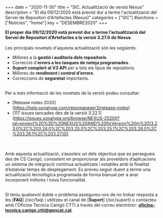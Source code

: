 +++
date        = "2020-11-30"
title       = "SIC. Actualització de versió Nexus"
description = "El dia 09/12/2020 està previst dur a terme l'actualització del Servei de Repositori d'Artefactes (Nexus)"
categories  = ["SIC"]
#sections    = ["Notícies", "home"]
key         = "DESEMBRE2020"
+++

**El proper dia 09/12/2020 està previst dur a terme l’actualització del Servei de Repositori d’Artefactes a la versió 3.27.0 de Nexus**.
<br>
<br>
Les principals novetats d'aquesta actualització són les següents:
<br>

* Millores a la **gestió i auditoria dels repositoris**.
* Correcció d'**errors a les tasques de neteja programades**.
* **Suport complert al V3 API** per a tots els tipus de repositoris.
* Millores de **rendiment i control d’errors**.
* Correccions de **seguretat** importants.

<br>
Per a més informació de les novetats de la versió podeu consultar:

- [Release notes 2020] (https://help.sonatype.com/repomanager3/release-notes)
- [117 issues tancades des de la versió 3.22.1] (https://issues.sonatype.org/browse/NEXUS-25200?jql=project%20%3D%20NEXUS%20AND%20fixVersion%20in%20(3.23.0%2C%203.24.0%2C%203.25.0%2C%203.25.1%2C%203.26.0%2C%203.26.1%2C%203.27.0))

<br>
<br>
Amb aquesta actualització, s’assoleix un dels objectius que es persegueix des de CS Canigó, consistent en proporcionar als
proveïdors d’aplicacions un sistema de integració continua actualitzats i estables amb la finalitat d’estalviar temps de desplegament.
Es preveu seguir duent a terme una actualització tecnològica programada de forma bianual per a anar incorporant
millores i nova funcionalitat.
<br>
<br>

Si teniu qualsevol dubte o problema assegureu-vos de no trobar resposta a les [**FAQ**] (/sic/faq) i utilitzeu el canal
de [**Suport**] (/sic/suport) o contacteu amb l'Oficina Tècnica Canigó CTTI a través del correu electrònic: **oficina-tecnica.canigo.ctti@gencat.cat**.